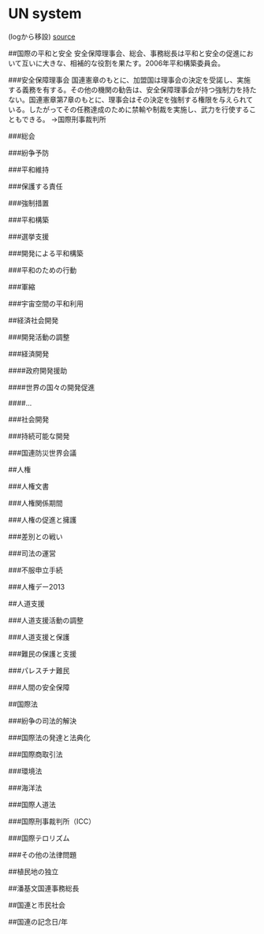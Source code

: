 # UN system
(logから移設)
[source](http://www.unic.or.jp/activities/)

##国際の平和と安全
安全保障理事会、総会、事務総長は平和と安全の促進において互いに大きな、相補的な役割を果たす。2006年平和構築委員会。

###安全保障理事会
国連憲章のもとに、加盟国は理事会の決定を受諾し、実施する義務を有する。その他の機関の勧告は、安全保障理事会が持つ強制力を持たない。国連憲章第7章のもとに、理事会はその決定を強制する権限を与えられている。したがってその任務達成のために禁輸や制裁を実施し、武力を行使することもできる。
→国際刑事裁判所

###総会

###紛争予防

###平和維持

###保護する責任

###強制措置

###平和構築

###選挙支援

###開発による平和構築

###平和のための行動

###軍縮

###宇宙空間の平和利用

##経済社会開発

###開発活動の調整

###経済開発

####政府開発援助

####世界の国々の開発促進

####...

###社会開発

###持続可能な開発

###国連防災世界会議

##人権

###人権文書

###人権関係期間

###人権の促進と擁護

###差別との戦い

###司法の運営

###不服申立手続

###人権デー2013

##人道支援

###人道支援活動の調整

###人道支援と保護

###難民の保護と支援

###パレスチナ難民

###人間の安全保障

##国際法

###紛争の司法的解決

###国際法の発達と法典化

###国際商取引法

###環境法

###海洋法

###国際人道法

###国際刑事裁判所（ICC）

###国際テロリズム

###その他の法律問題

##植民地の独立

##潘基文国連事務総長

##国連と市民社会

##国連の記念日/年


